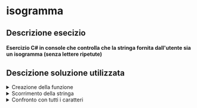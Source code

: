 # isogramma
## Descrizione esecizio
#### Esercizio C# in console che controlla che la stringa fornita dall'utente sia un isogramma (senza lettere ripetute)

## Descizione soluzione utilizzata
<details>
<summary>Creazione della funzione</summary>

```c#
public static bool Verifica(string word)
{
```
Per prima cosa andiamo a creare la funzione che si occuperà di controllare che la stringa sia o meno un isogramma, passandole la stringa come parametro.
</details>

<details>
<summary>Scorrimento della stringa</summary>

```c#
for(int i=0;i<word.Length-1;i++)
{
```
Questo <i>for</i> si occuperà di scorrere la stringa: dovrà proseguire finchè <b><i>i</i></b> sarà minore di <b><i>word.Length</i></b>-1 in quanto successivamente andremo a confrontare ogni carattere con tutti gli altri.
</details>

<details>
<summary>Confronto con tutti i caratteri</summary>

```c#
for(int j=i+1;j<word.Length;j++){
    if(Char.IsLetter(word[i])&& Char.ToLower(word[i])== Char.ToLower(word[j])){
    return false;
        }
    }
}
return true;
```
Creiamo poi un <i>for</i> che si occupi di scorrere tutti i caratteri (dopo quello corrente) per assicurarsi che siano diversi. Tramite <i>if</i> controlliamo se il carattere corrente è una lettera e se è uguale ad uno degli altri caratteri: in caso queste due condizioni si verifichino, vuol dire che sono stati trovati due caratteri uguali e che quindi la stringa non è un isogramma, per questo motivo ritorniamo <i>false</i> al programma; in caso invece questa condizione non si verifichi mai la funzione volge al termine, ritornando poi <i>true</i> al programma. 
</details>

